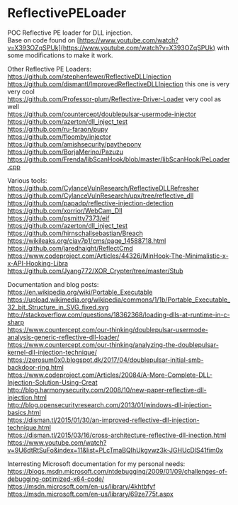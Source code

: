 # ReflectivePELoader
POC Reflective PE loader for DLL injection.<br>
Base on code found on [https://www.youtube.com/watch?v=X393OZqSPUk](https://www.youtube.com/watch?v=X393OZqSPUk) with some modifications to make it work.<br>

Other Reflective PE Loaders:<br>
https://github.com/stephenfewer/ReflectiveDLLInjection<br>
https://github.com/dismantl/ImprovedReflectiveDLLInjection this one is very very cool<br>
https://github.com/Professor-plum/Reflective-Driver-Loader very cool as well<br>
https://github.com/countercept/doublepulsar-usermode-injector<br>
https://github.com/azerton/dll_inject_test<br>
https://github.com/ru-faraon/pupy<br>
https://github.com/floomby/injector<br>
https://github.com/amishsecurity/paythepony<br>
https://github.com/BorjaMerino/Pazuzu<br>
https://github.com/Frenda/libScanHook/blob/master/libScanHook/PeLoader.cpp<br>

Various tools:<br>
https://github.com/CylanceVulnResearch/ReflectiveDLLRefresher<br>
https://github.com/CylanceVulnResearch/upx/tree/reflective_dll<br>
https://github.com/papadp/reflective-injection-detection<br>
https://github.com/xorrior/WebCam_Dll<br>
https://github.com/psmitty7373/eif<br>
https://github.com/azerton/dll_inject_test<br>
https://github.com/hirnschallsebastian/Breach<br>
https://wikileaks.org/ciav7p1/cms/page_14588718.html<br>
https://github.com/jaredhaight/ReflectCmd<br>
https://www.codeproject.com/Articles/44326/MinHook-The-Minimalistic-x-x-API-Hooking-Libra<br>
https://github.com/Jyang772/XOR_Crypter/tree/master/Stub<br>

Documentation and blog posts:<br>
https://en.wikipedia.org/wiki/Portable_Executable<br>
https://upload.wikimedia.org/wikipedia/commons/1/1b/Portable_Executable_32_bit_Structure_in_SVG_fixed.svg<br>
http://stackoverflow.com/questions/18362368/loading-dlls-at-runtime-in-c-sharp<br>
https://www.countercept.com/our-thinking/doublepulsar-usermode-analysis-generic-reflective-dll-loader/<br>
https://www.countercept.com/our-thinking/analyzing-the-doublepulsar-kernel-dll-injection-technique/<br>
https://zerosum0x0.blogspot.dk/2017/04/doublepulsar-initial-smb-backdoor-ring.html<br>
https://www.codeproject.com/Articles/20084/A-More-Complete-DLL-Injection-Solution-Using-Creat<br>
http://blog.harmonysecurity.com/2008/10/new-paper-reflective-dll-injection.html<br>
http://blog.opensecurityresearch.com/2013/01/windows-dll-injection-basics.html<br>
https://disman.tl/2015/01/30/an-improved-reflective-dll-injection-technique.html<br>
https://disman.tl/2015/03/16/cross-architecture-reflective-dll-inection.html<br>
https://www.youtube.com/watch?v=9U6dtRtSuFo&index=11&list=PLcTmaBQIhUkgvwz3k-JGHUcDlS41fim0x<br>

Interresting Microsoft documentation for my personal needs:<br>
https://blogs.msdn.microsoft.com/ntdebugging/2009/01/09/challenges-of-debugging-optimized-x64-code/<br>
https://msdn.microsoft.com/en-us/library/4khtbfyf<br>
https://msdn.microsoft.com/en-us/library/69ze775t.aspx<br>
